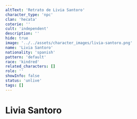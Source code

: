 ```yaml
---
altText: 'Retrato de Livia Santoro'
character_type: 'npc'
clan: 'hecata'
coterie: ''
cult: 'independent'
description: ''
hide: true
image: '../../assets/character_images/livia-santoro.png'
name: 'Livia Santoro'
nationality: 'spanish'
pattern: 'default'
race: 'kindred'
related_characters: []
role: ''
showInfo: false
status: 'unlive'
tags: []
---
```


# Livia Santoro
